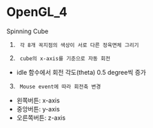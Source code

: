 # OpenGL_4
Spinning Cube

1.      각 8개 꼭지점의 색상이 서로 다른 정육면체 그리기

2.      cube의 x-axis를 기준으로 자동 회전
 * idle 함수에서 회전 각도(theta) 0.5 degree씩 증가


3.      Mouse event에 따라 회전축 변경
 * 왼쪽버튼: x-axis
 * 중앙버튼: y-axis
 * 오른쪽버튼: z-axis
